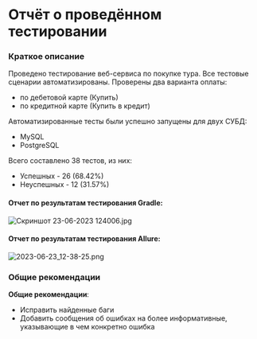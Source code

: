 # Отчёт о проведённом тестировании
### Краткое описание
Проведено тестирование веб-сервиса по покупке тура. Все тестовые сценарии автоматизированы. Проверены два варианта оплаты:
- по дебетовой карте (Купить)
- по кредитной карте (Купить в кредит)

Автоматизированные тесты были успешно запущены для двух СУБД:
- MySQL
- PostgreSQL

Всего составлено 38 тестов, из них:
- Успешных - 26 (68.42%)
- Неуспешных - 12 (31.57%)


#### Отчет по результатам тестирования Gradle:
 
![Скриншот 23-06-2023 124006.jpg](..%2F..%2F%C0%E4%EC%E8%ED%E8%F1%F2%F0%E0%F2%EE%F0%2FDownloads%2F%D1%EA%F0%E8%ED%F8%EE%F2%2023-06-2023%20124006.jpg)

#### Отчет по результатам тестирования Allure:
 
![2023-06-23_12-38-25.png](..%2F..%2F%C0%E4%EC%E8%ED%E8%F1%F2%F0%E0%F2%EE%F0%2FDownloads%2F2023-06-23_12-38-25.png)

### Общие рекомендации

**Общие рекомендации**:
* Исправить найденные баги
* Добавить сообщения об ошибках на более информативные, указывающие в чем конкретно ошибка